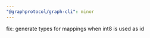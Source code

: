 ```yaml
---
"@graphprotocol/graph-cli": minor
---
```


fix: generate types for mappings when int8 is used as id
